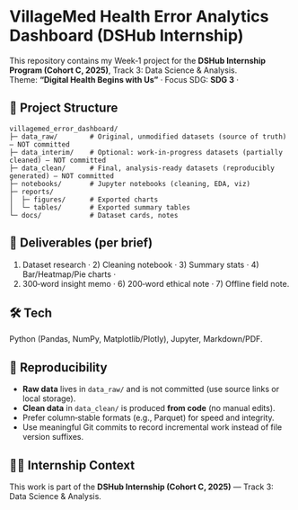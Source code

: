 # VillageMed Health Error Analytics Dashboard (DSHub Internship)

This repository contains my Week‑1 project for the **DSHub Internship Program (Cohort C, 2025)**, Track 3: Data Science & Analysis.  
Theme: **“Digital Health Begins with Us”** · Focus SDG: **SDG 3** ·

## 📂 Project Structure
```
villagemed_error_dashboard/
├─ data_raw/        # Original, unmodified datasets (source of truth) — NOT committed
├─ data_interim/    # Optional: work‑in‑progress datasets (partially cleaned) — NOT committed
├─ data_clean/      # Final, analysis‑ready datasets (reproducibly generated) — NOT committed
├─ notebooks/       # Jupyter notebooks (cleaning, EDA, viz)
├─ reports/
│  ├─ figures/      # Exported charts
│  └─ tables/       # Exported summary tables
└─ docs/            # Dataset cards, notes
```


## 🎯 Deliverables (per brief)
1) Dataset research · 2) Cleaning notebook · 3) Summary stats · 4) Bar/Heatmap/Pie charts ·
5) 300‑word insight memo · 6) 200‑word ethical note · 7) Offline field note.

## 🛠️ Tech
Python (Pandas, NumPy, Matplotlib/Plotly), Jupyter, Markdown/PDF.

## 🔁 Reproducibility
- **Raw data** lives in `data_raw/` and is not committed (use source links or local storage).
- **Clean data** in `data_clean/` is produced **from code** (no manual edits).
- Prefer column‑stable formats (e.g., Parquet) for speed and integrity.
- Use meaningful Git commits to record incremental work instead of file version suffixes.

## 🧑‍💻 Internship Context
This work is part of the **DSHub Internship (Cohort C, 2025)** — Track 3: Data Science & Analysis.
